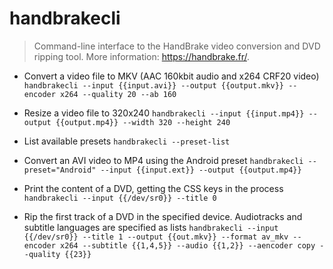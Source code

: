 # handbrakecli
> Command-line interface to the HandBrake video conversion and DVD ripping tool.
> More information: <https://handbrake.fr/>.

- Convert a video file to MKV (AAC 160kbit audio and x264 CRF20 video)
`handbrakecli --input {{input.avi}} --output {{output.mkv}} --encoder x264 --quality 20 --ab 160`

- Resize a video file to 320x240
`handbrakecli --input {{input.mp4}} --output {{output.mp4}} --width 320 --height 240`

- List available presets
`handbrakecli --preset-list`

- Convert an AVI video to MP4 using the Android preset
`handbrakecli --preset="Android" --input {{input.ext}} --output {{output.mp4}}`

- Print the content of a DVD, getting the CSS keys in the process
`handbrakecli --input {{/dev/sr0}} --title 0`

- Rip the first track of a DVD in the specified device. Audiotracks and subtitle languages are specified as lists
`handbrakecli --input {{/dev/sr0}} --title 1 --output {{out.mkv}} --format av_mkv --encoder x264 --subtitle {{1,4,5}} --audio {{1,2}} --aencoder copy --quality {{23}}`
